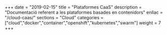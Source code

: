 +++
date        = "2019-02-15"
title       = "Plataformes CaaS"
description = "Documentació referent a les plataformes basades en contenidors"
enllac		= "/cloud-caas/"
sections    = "Cloud"
categories  = ["cloud","docker","container","openshift","kubernetes","swarm"]
weight		= 7
+++

